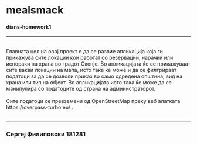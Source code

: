 <h1>mealsmack</h1>

<h4>dians-homework1</h4>

<hr>
<br>
Главната цел на овој проект е да се развие апликација која ги прикажува сите локации кои работат со резервации, нарачки или испораки на храна во градот Скопје. Во апликацијата ќе се прикажуваат сите вакви локации на мапа, исто така ќе може и да се филтрираат податоци за да се дозволи приказ во само одредена општина, вид на храна или тип на објект. Во апликацијата исто така ќе може да се манипулира со податоците од страна на администраторот.
<br>
<br>
Сите податоци се превземени од  OpenStreetMap преку веб алатката https://overpass-turbo.eu/ .
<br>
<br>
<hr>

<h3>Сергеј Филиповски 181281</h3>
